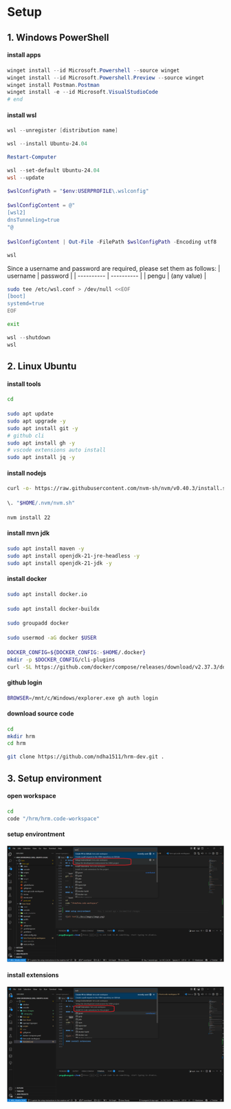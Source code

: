 # Setup

## 1. Windows PowerShell

#### install apps

```powershell
winget install --id Microsoft.Powershell --source winget
winget install --id Microsoft.Powershell.Preview --source winget
winget install Postman.Postman
winget install -e --id Microsoft.VisualStudioCode
# end
```

#### install wsl

```powershell
wsl --unregister [distribution name]
```

```powershell
wsl --install Ubuntu-24.04
```

```powershell
Restart-Computer
```

```powershell
wsl --set-default Ubuntu-24.04
wsl --update
```

```powershell
$wslConfigPath = "$env:USERPROFILE\.wslconfig"

$wslConfigContent = @"
[wsl2]
dnsTunneling=true
"@

$wslConfigContent | Out-File -FilePath $wslConfigPath -Encoding utf8
```

```powershell
wsl
```

Since a username and password are required, please set them as follows:
| username | password |
| ---------- | ---------- |
| pengu | (any value) |

```bash
sudo tee /etc/wsl.conf > /dev/null <<EOF
[boot]
systemd=true
EOF
```

```bash
exit
```

```powershell
wsl --shutdown
wsl
```

## 2. Linux Ubuntu

#### install tools

```bash
cd

sudo apt update
sudo apt upgrade -y
sudo apt install git -y
# github cli
sudo apt install gh -y
# vscode extensions auto install
sudo apt install jq -y
```

#### install nodejs

```bash
curl -o- https://raw.githubusercontent.com/nvm-sh/nvm/v0.40.3/install.sh | bash

\. "$HOME/.nvm/nvm.sh"

nvm install 22
```

#### install mvn jdk

```bash
sudo apt install maven -y
sudo apt install openjdk-21-jre-headless -y
sudo apt install openjdk-21-jdk -y
```

#### install docker

```bash
sudo apt install docker.io

sudo apt install docker-buildx

sudo groupadd docker

sudo usermod -aG docker $USER

DOCKER_CONFIG=${DOCKER_CONFIG:-$HOME/.docker}
mkdir -p $DOCKER_CONFIG/cli-plugins
curl -SL https://github.com/docker/compose/releases/download/v2.37.3/docker-compose-linux-x86_64 -o $DOCKER_CONFIG/cli-plugins/docker-compose
```

#### github login

```bash
BROWSER=/mnt/c/Windows/explorer.exe gh auth login
```

#### download source code

```bash
cd
mkdir hrm
cd hrm
```

```bash
git clone https://github.com/ndha1511/hrm-dev.git .

```

## 3. Setup environment

#### open workspace

```bash
cd
code "/hrm/hrm.code-workspace"
```

#### setup environtment

![alt text](./docs/images/setup.png)

#### install extensions

![alt text](./docs/images/install-extensions.png)

